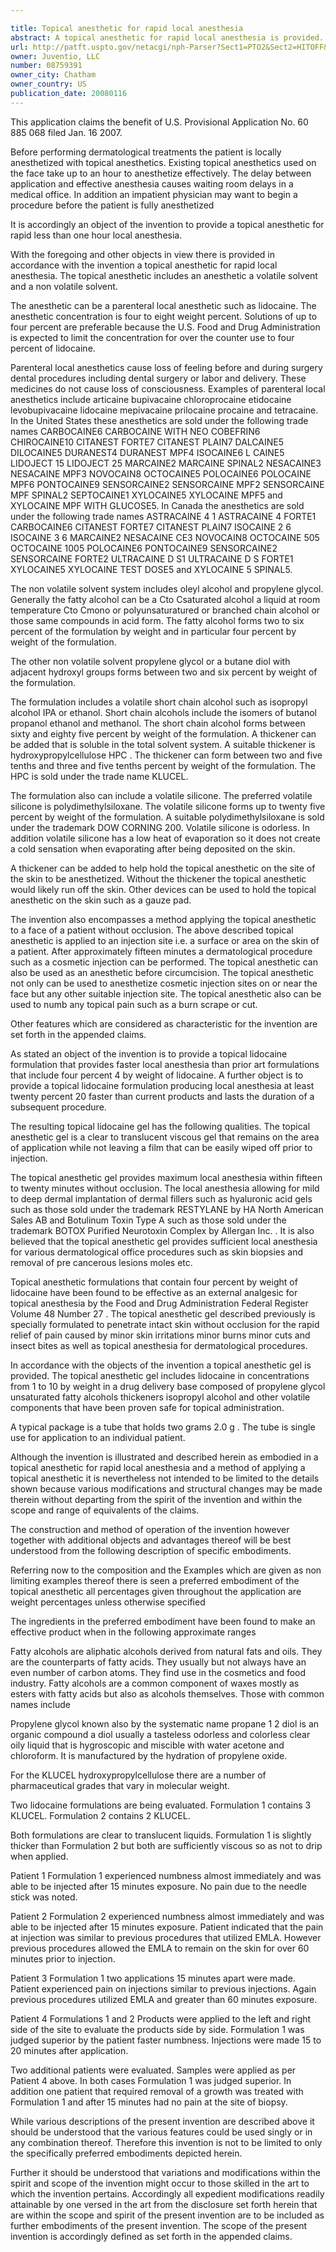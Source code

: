 ```yaml
---

title: Topical anesthetic for rapid local anesthesia
abstract: A topical anesthetic for rapid local anesthesia is provided. The topical anesthetic includes an anesthetic, volatile and non-volatile solvents, and a thickener. In addition, a method is taught for applying the topical anesthetic to the face of a patient without occlusion. The anesthetic is applied topically to an area for injection such that the dermatological procedure (cosmetic injections) can be performed in fifteen minutes.
url: http://patft.uspto.gov/netacgi/nph-Parser?Sect1=PTO2&Sect2=HITOFF&p=1&u=%2Fnetahtml%2FPTO%2Fsearch-adv.htm&r=1&f=G&l=50&d=PALL&S1=08759391&OS=08759391&RS=08759391
owner: Juventio, LLC
number: 08759391
owner_city: Chatham
owner_country: US
publication_date: 20080116
---
```

This application claims the benefit of U.S. Provisional Application No. 60 885 068 filed Jan. 16 2007.

Before performing dermatological treatments the patient is locally anesthetized with topical anesthetics. Existing topical anesthetics used on the face take up to an hour to anesthetize effectively. The delay between application and effective anesthesia causes waiting room delays in a medical office. In addition an impatient physician may want to begin a procedure before the patient is fully anesthetized

It is accordingly an object of the invention to provide a topical anesthetic for rapid less than one hour local anesthesia.

With the foregoing and other objects in view there is provided in accordance with the invention a topical anesthetic for rapid local anesthesia. The topical anesthetic includes an anesthetic a volatile solvent and a non volatile solvent.

The anesthetic can be a parenteral local anesthetic such as lidocaine. The anesthetic concentration is four to eight weight percent. Solutions of up to four percent are preferable because the U.S. Food and Drug Administration is expected to limit the concentration for over the counter use to four percent of lidocaine.

Parenteral local anesthetics cause loss of feeling before and during surgery dental procedures including dental surgery or labor and delivery. These medicines do not cause loss of consciousness. Examples of parenteral local anesthetics include articaine bupivacaine chloroprocaine etidocaine levobupivacaine lidocaine mepivacaine prilocaine procaine and tetracaine. In the United States these anesthetics are sold under the following trade names CARBOCAINE6 CARBOCAINE WITH NEO COBEFRIN6 CHIROCAINE10 CITANEST FORTE7 CITANEST PLAIN7 DALCAINE5 DILOCAINE5 DURANEST4 DURANEST MPF4 ISOCAINE6 L CAINE5 LIDOJECT 15 LIDOJECT 25 MARCAINE2 MARCAINE SPINAL2 NESACAINE3 NESACAINE MPF3 NOVOCAIN8 OCTOCAINE5 POLOCAINE6 POLOCAINE MPF6 PONTOCAINE9 SENSORCAINE2 SENSORCAINE MPF2 SENSORCAINE MPF SPINAL2 SEPTOCAINE1 XYLOCAINE5 XYLOCAINE MPF5 and XYLOCAINE MPF WITH GLUCOSE5. In Canada the anesthetics are sold under the following trade names ASTRACAINE 4 1 ASTRACAINE 4 FORTE1 CARBOCAINE6 CITANEST FORTE7 CITANEST PLAIN7 ISOCAINE 2 6 ISOCAINE 3 6 MARCAINE2 NESACAINE CE3 NOVOCAIN8 OCTOCAINE 505 OCTOCAINE 1005 POLOCAINE6 PONTOCAINE9 SENSORCAINE2 SENSORCAINE FORTE2 ULTRACAINE D S1 ULTRACAINE D S FORTE1 XYLOCAINE5 XYLOCAINE TEST DOSE5 and XYLOCAINE 5 SPINAL5.

The non volatile solvent system includes oleyl alcohol and propylene glycol. Generally the fatty alcohol can be a Cto Csaturated alcohol a liquid at room temperature Cto Cmono or polyunsaturatured or branched chain alcohol or those same compounds in acid form. The fatty alcohol forms two to six percent of the formulation by weight and in particular four percent by weight of the formulation.

The other non volatile solvent propylene glycol or a butane diol with adjacent hydroxyl groups forms between two and six percent by weight of the formulation.

The formulation includes a volatile short chain alcohol such as isopropyl alcohol IPA or ethanol. Short chain alcohols include the isomers of butanol propanol ethanol and methanol. The short chain alcohol forms between sixty and eighty five percent by weight of the formulation. A thickener can be added that is soluble in the total solvent system. A suitable thickener is hydroxypropylcellulose HPC . The thickener can form between two and five tenths and three and five tenths percent by weight of the formulation. The HPC is sold under the trade name KLUCEL.

The formulation also can include a volatile silicone. The preferred volatile silicone is polydimethylsiloxane. The volatile silicone forms up to twenty five percent by weight of the formulation. A suitable polydimethylsiloxane is sold under the trademark DOW CORNING 200. Volatile silicone is odorless. In addition volatile silicone has a low heat of evaporation so it does not create a cold sensation when evaporating after being deposited on the skin.

A thickener can be added to help hold the topical anesthetic on the site of the skin to be anesthetized. Without the thickener the topical anesthetic would likely run off the skin. Other devices can be used to hold the topical anesthetic on the skin such as a gauze pad.

The invention also encompasses a method applying the topical anesthetic to a face of a patient without occlusion. The above described topical anesthetic is applied to an injection site i.e. a surface or area on the skin of a patient. After approximately fifteen minutes a dermatological procedure such as a cosmetic injection can be performed. The topical anesthetic can also be used as an anesthetic before circumcision. The topical anesthetic not only can be used to anesthetize cosmetic injection sites on or near the face but any other suitable injection site. The topical anesthetic also can be used to numb any topical pain such as a burn scrape or cut.

Other features which are considered as characteristic for the invention are set forth in the appended claims.

As stated an object of the invention is to provide a topical lidocaine formulation that provides faster local anesthesia than prior art formulations that include four percent 4 by weight of lidocaine. A further object is to provide a topical lidocaine formulation producing local anesthesia at least twenty percent 20 faster than current products and lasts the duration of a subsequent procedure.

The resulting topical lidocaine gel has the following qualities. The topical anesthetic gel is a clear to translucent viscous gel that remains on the area of application while not leaving a film that can be easily wiped off prior to injection.

The topical anesthetic gel provides maximum local anesthesia within fifteen to twenty minutes without occlusion. The local anesthesia allowing for mild to deep dermal implantation of dermal fillers such as hyaluronic acid gels such as those sold under the trademark RESTYLANE by HA North American Sales AB and Botulinum Toxin Type A such as those sold under the trademark BOTOX Purified Neurotoxin Complex by Allergan Inc. . It is also believed that the topical anesthetic gel provides sufficient local anesthesia for various dermatological office procedures such as skin biopsies and removal of pre cancerous lesions moles etc.

Topical anesthetic formulations that contain four percent by weight of lidocaine have been found to be effective as an external analgesic for topical anesthesia by the Food and Drug Administration Federal Register Volume 48 Number 27 . The topical anesthetic gel described previously is specially formulated to penetrate intact skin without occlusion for the rapid relief of pain caused by minor skin irritations minor burns minor cuts and insect bites as well as topical anesthesia for dermatological procedures.

In accordance with the objects of the invention a topical anesthetic gel is provided. The topical anesthetic gel includes lidocaine in concentrations from 1 to 10 by weight in a drug delivery base composed of propylene glycol unsaturated fatty alcohols thickeners isopropyl alcohol and other volatile components that have been proven safe for topical administration.

A typical package is a tube that holds two grams 2.0 g . The tube is single use for application to an individual patient.

Although the invention is illustrated and described herein as embodied in a topical anesthetic for rapid local anesthesia and a method of applying a topical anesthetic it is nevertheless not intended to be limited to the details shown because various modifications and structural changes may be made therein without departing from the spirit of the invention and within the scope and range of equivalents of the claims.

The construction and method of operation of the invention however together with additional objects and advantages thereof will be best understood from the following description of specific embodiments.

Referring now to the composition and the Examples which are given as non limiting examples thereof there is seen a preferred embodiment of the topical anesthetic all percentages given throughout the application are weight percentages unless otherwise specified 

The ingredients in the preferred embodiment have been found to make an effective product when in the following approximate ranges 

Fatty alcohols are aliphatic alcohols derived from natural fats and oils. They are the counterparts of fatty acids. They usually but not always have an even number of carbon atoms. They find use in the cosmetics and food industry. Fatty alcohols are a common component of waxes mostly as esters with fatty acids but also as alcohols themselves. Those with common names include 

Propylene glycol known also by the systematic name propane 1 2 diol is an organic compound a diol usually a tasteless odorless and colorless clear oily liquid that is hygroscopic and miscible with water acetone and chloroform. It is manufactured by the hydration of propylene oxide.

For the KLUCEL hydroxypropylcellulose there are a number of pharmaceutical grades that vary in molecular weight.

Two lidocaine formulations are being evaluated. Formulation 1 contains 3 KLUCEL. Formulation 2 contains 2 KLUCEL.

Both formulations are clear to translucent liquids. Formulation 1 is slightly thicker than Formulation 2 but both are sufficiently viscous so as not to drip when applied.

Patient 1 Formulation 1 experienced numbness almost immediately and was able to be injected after 15 minutes exposure. No pain due to the needle stick was noted.

Patient 2 Formulation 2 experienced numbness almost immediately and was able to be injected after 15 minutes exposure. Patient indicated that the pain at injection was similar to previous procedures that utilized EMLA. However previous procedures allowed the EMLA to remain on the skin for over 60 minutes prior to injection.

Patient 3 Formulation 1 two applications 15 minutes apart were made. Patient experienced pain on injections similar to previous injections. Again previous procedures utilized EMLA and greater than 60 minutes exposure.

Patient 4 Formulations 1 and 2 Products were applied to the left and right side of the site to evaluate the products side by side. Formulation 1 was judged superior by the patient faster numbness. Injections were made 15 to 20 minutes after application.

Two additional patients were evaluated. Samples were applied as per Patient 4 above. In both cases Formulation 1 was judged superior. In addition one patient that required removal of a growth was treated with Formulation 1 and after 15 minutes had no pain at the site of biopsy.

While various descriptions of the present invention are described above it should be understood that the various features could be used singly or in any combination thereof. Therefore this invention is not to be limited to only the specifically preferred embodiments depicted herein.

Further it should be understood that variations and modifications within the spirit and scope of the invention might occur to those skilled in the art to which the invention pertains. Accordingly all expedient modifications readily attainable by one versed in the art from the disclosure set forth herein that are within the scope and spirit of the present invention are to be included as further embodiments of the present invention. The scope of the present invention is accordingly defined as set forth in the appended claims.

